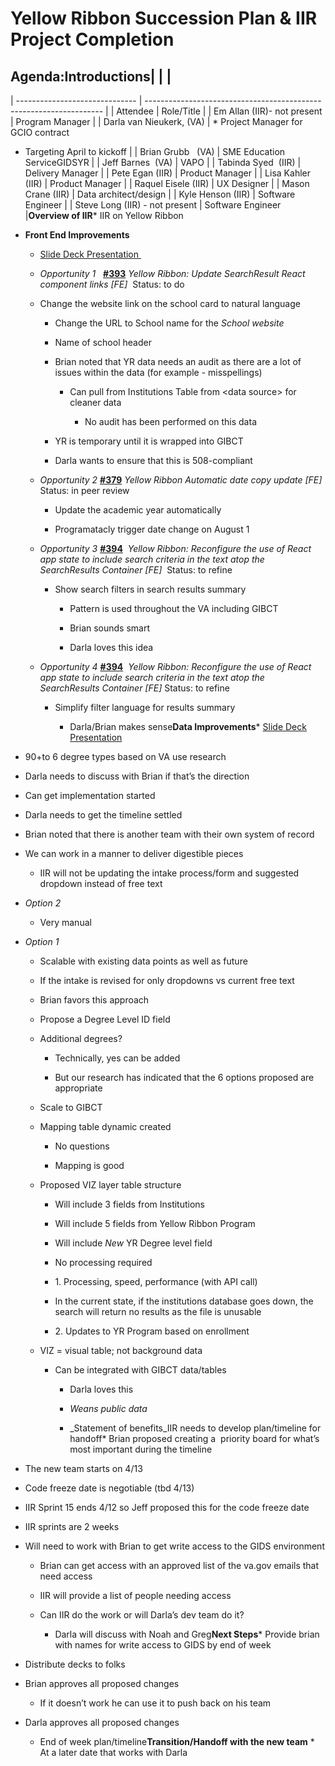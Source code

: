 # **Yellow Ribbon Succession Plan & IIR Project Completion**

## Agenda:**Introductions**|                                |                                                                     |
| ------------------------------ | ------------------------------------------------------------------- |
| Attendee                       | Role/Title                                                          |
| Em Allan (IIR)- not present    | Program Manager                                                     |
| Darla van Nieukerk, (VA)       | * Project Manager for GCIO contract

  - Targeting April to kickoff |
| Brian Grubb   (VA)             | SME Education ServiceGIDSYR                                         |
| Jeff Barnes  (VA)              | VAPO                                                                |
| Tabinda Syed  (IIR)            | Delivery Manager                                                    |
| Pete Egan (IIR)                | Product Manager                                                     |
| Lisa Kahler (IIR)              | Product Manager                                                     |
| Raquel Eisele (IIR)            | UX Designer                                                         |
| Mason Crane (IIR)              | Data architect/design                                               |
| Kyle Henson (IIR)              | Software Engineer                                                   |
| Steve Long (IIR) - not present | Software Engineer                                                   |**Overview of IIR*** IIR on Yellow Ribbon

  - **Front End Improvements**

    - [Slide Deck Presentation ](https://docs.google.com/presentation/d/1Sk-Q22Wm0svshD3-JZGyioLV1jGdXeI0qYHSmbBecjs/edit#slide=id.g136f74c1558_0_0)

    - _Opportunity 1_   [__#393__](https://app.zenhub.com/workspaces/va-iir-6508c0bd79e64e0fb5855caf/issues/gh/department-of-veterans-affairs/va-iir/393) _Yellow Ribbon: Update SearchResult React component links \[FE]_  Status: to do

    - Change the website link on the school card to natural language

      - Change the URL to School name for the _School website_

      - Name of school header 

      - Brian noted that YR data needs an audit as there are a lot of issues within the data (for example - misspellings)

        - Can pull from Institutions Table from \<data source> for cleaner data

          - No audit has been performed on this data

      - YR is temporary until it is wrapped into GIBCT

      - Darla wants to ensure that this is 508-compliant

    - _Opportunity 2_ [__#379__](https://app.zenhub.com/workspaces/va-iir-6508c0bd79e64e0fb5855caf/issues/gh/department-of-veterans-affairs/va-iir/379) _Yellow Ribbon Automatic date copy update \[FE]_ Status: in peer review

      - Update the academic year automatically

      - Programatacly trigger date change on August 1

    - _Opportunity 3_ [__#394__](https://app.zenhub.com/workspaces/va-iir-6508c0bd79e64e0fb5855caf/issues/gh/department-of-veterans-affairs/va-iir/394)  _Yellow Ribbon: Reconfigure the use of React app state to include search criteria in the text atop the SearchResults Container \[FE]_  Status: to refine

      - Show search filters in search results summary

        - Pattern is used throughout the VA including GIBCT

        - Brian sounds smart

        - Darla loves this idea

    - _Opportunity 4_ [__#394__](https://app.zenhub.com/workspaces/va-iir-6508c0bd79e64e0fb5855caf/issues/gh/department-of-veterans-affairs/va-iir/394)  _Yellow Ribbon: Reconfigure the use of React app state to include search criteria in the text atop the SearchResults Container \[FE]_ Status: to refine

      - Simplify filter language for results summary

        - Darla/Brian makes sense**Data Improvements*** [Slide Deck Presentation](https://docs.google.com/presentation/d/19P3ZWkDvWDvDxEBD91E7xl0IcHvnGURnbuYvj7_UrTg/edit#slide=id.g2bf46f5dfbd_0_0)

* 90+to 6 degree types based on VA use research

* Darla needs to discuss with Brian if that’s the direction

* Can get implementation started 

* Darla needs to get the timeline settled

* Brian noted that there is another team with their own system of record

* We can work in a manner to deliver digestible pieces

  - IIR will not be updating the intake process/form and suggested dropdown instead of free text

* _Option 2_

  - Very manual

* _Option 1_

  - Scalable with existing data points as well as future

  - If the intake is revised for only dropdowns vs current free text

  - Brian favors this approach

  - Propose a Degree Level ID field

  - Additional degrees?

    - Technically, yes can be added

    - But our research has indicated that the 6 options proposed are appropriate

  - Scale to GIBCT

  - Mapping table dynamic created

    - No questions

    - Mapping is good

  - Proposed VIZ layer table structure

    - Will include 3 fields from Institutions

    - Will include 5 fields from Yellow Ribbon Program

    - Will include _New_ YR Degree level field

    - No processing required

    - 1\. Processing, speed, performance (with API call)

    - In the current state, if the institutions database goes down, the search will return no results as the file is unusable

    - 2\. Updates to YR Program based on enrollment

  - VIZ = visual table; not background data

    - Can be integrated with GIBCT data/tables

      - Darla loves this

      - _Weans public data_

      - _Statement of benefits_IIR needs to develop plan/timeline for handoff* Brian proposed creating a  priority board for what’s most important during the timeline

* The new team starts on 4/13

* Code freeze date is negotiable (tbd 4/13)

* IIR Sprint 15 ends 4/12 so Jeff proposed this for the code freeze date

* IIR sprints are 2 weeks

* Will need to work with Brian to get write access to the GIDS environment

  - Brian can get access with an approved list of the va.gov emails that need access

  - IIR will provide a list of people needing access

  - Can IIR do the work or will Darla’s dev team do it?

    - Darla will discuss with Noah and Greg**Next Steps*** Provide brian with names for write access to GIDS by end of week

* Distribute decks to folks

* Brian approves all proposed changes

  - If it doesn’t work he can use it to push back on his team

* Darla approves all proposed changes

  - End of week plan/timeline**Transition/Handoff with the new team** * At a later date that works with Darla

##
